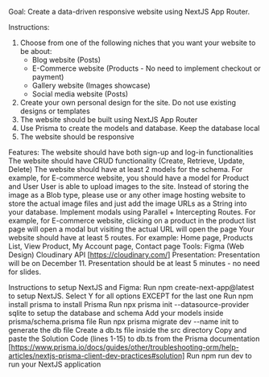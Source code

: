 Goal:
Create a data-driven responsive website using NextJS App Router.

Instructions:
1. Choose from one of the following niches that you want your website to be about:
      - Blog website (Posts)
      - E-Commerce website (Products - No need to implement checkout or payment)
      - Gallery website (Images showcase)
      - Social media website (Posts)
2. Create your own personal design for the site. Do not use existing designs or templates
3. The website should be built using NextJS App Router
4. Use Prisma to create the models and database. Keep the database local
5. The website should be responsive

Features:
The website should have both sign-up and log-in functionalities
The website should have CRUD functionality (Create, Retrieve, Update, Delete)
The website should have at least 2 models for the schema. For example, for E-commerce website, you should have a model for Product and User 
User is able to upload images to the site. Instead of storing the image as a Blob type, please use  or any other image hosting website to store the actual image files and just add the image URLs as a String into your database.
Implement modals using Parallel + Intercepting Routes. For example, for E-commerce website, clicking on a product in the product list page will open a modal but visiting the actual URL will open the  page
Your website should have at least 5 routes. For example: Home page, Products List, View Product, My Account page, Contact page
Tools:
Figma (Web Design)
Cloudinary API [https://cloudinary.com/]
Presentation:
Presentation will be on December 11. Presentation should be at least 5 minutes - no need for slides.

Instructions to setup NextJS and Figma:
Run npm create-next-app@latest to setup NextJS. Select Y for all options EXCEPT for the last one
Run npm install prisma to install Prisma
Run npx prisma init --datasource-provider sqlite to setup the database and schema
Add your models inside prisma/schema.prisma file
Run npx prisma migrate dev --name init to generate the db file
Create a db.ts file inside the src directory
Copy and paste the Solution Code (lines 1-15) to db.ts from the Prisma documentation [https://www.prisma.io/docs/guides/other/troubleshooting-orm/help-articles/nextjs-prisma-client-dev-practices#solution]
Run npm run dev to run your NextJS application
